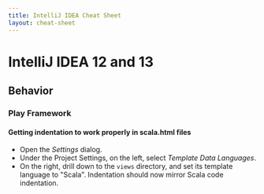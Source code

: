 ```yaml
---
title: IntelliJ IDEA Cheat Sheet
layout: cheat-sheet
---
```


# IntelliJ IDEA 12 and 13

## Behavior

### Play Framework

#### Getting indentation to work properly in scala.html files

* Open the _Settings_ dialog.
* Under the Project Settings, on the left, select _Template Data Languages_.
* On the right, drill down to the `views` directory, and set its template
  language to "Scala". Indentation should now mirror Scala code indentation.
